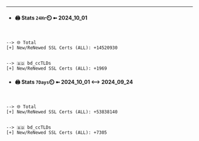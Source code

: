

---
- #### 🖨️ **Stats** `24Hr`⏲️ ➼ 2024_10_01
```console


--> 🌐 Total
[+] New/ReNewed SSL Certs (ALL): +14520930


--> 🇧🇩 bd_ccTLDs
[+] New/ReNewed SSL Certs (ALL): +1969

```

- #### 🖨️ **Stats** `7Days`⏲️ ➼ 2024_10_01 <--> 2024_09_24
```console


--> 🌐 Total
[+] New/ReNewed SSL Certs (ALL): +53838140


--> 🇧🇩 bd_ccTLDs
[+] New/ReNewed SSL Certs (ALL): +7305

```

